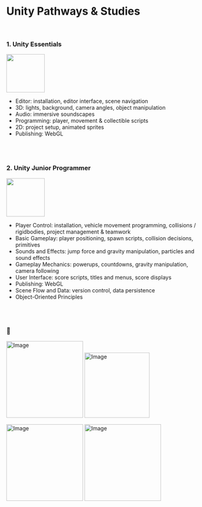 # Unity Pathways & Studies

<br>

### 1. Unity Essentials

<img src="https://images.credly.com/size/340x340/images/99f74b86-46d7-429d-9d43-2ed446b35af9/blob" height=100>

- Editor: installation, editor interface, scene navigation
- 3D: lights, background, camera angles, object manipulation
- Audio: immersive soundscapes
- Programming: player, movement & collectible scripts
- 2D: project setup, animated sprites
- Publishing: WebGL

<br><br>

### 2. Unity Junior Programmer

<img src="https://images.credly.com/size/340x340/images/a7bea4b9-3704-4905-8681-aeaf64efd2f1/blob" height=100>

- Player Control: installation, vehicle movement programming, collisions / rigidbodies, project management & teamwork
- Basic Gameplay: player positioning, spawn scripts, collision decisions, primitives
- Sounds and Effects: jump force and gravity manipulation, particles and sound effects
- Gameplay Mechanics: powerups, countdowns, gravity manipulation, camera following
- User Interface: score scripts, titles and menus, score displays
- Publishing: WebGL
- Scene Flow and Data: version control, data persistence
- Object-Oriented Principles

<br><br>

### 📸
<img height="200" alt="Image" src="https://github.com/user-attachments/assets/0491a70f-3527-4060-a474-98509b299392" />
<img height="170" alt="Image" src="https://github.com/user-attachments/assets/5c0fa22e-ace8-4cea-911d-63e3c1ba1da4" />

<p></p>

<img height="200" alt="Image" src="https://github.com/user-attachments/assets/b11615d3-4819-4bad-bcf6-9e3daf4ccb7b" />
<img height="200" alt="Image" src="https://github.com/user-attachments/assets/6580059a-e70c-4cc9-87c4-39d8a2e1aadd" />



